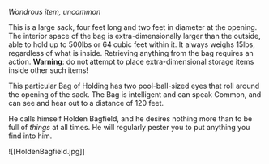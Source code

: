 *Wondrous item, uncommon*

This is a large sack, four feet long and two feet in diameter at the opening. The interior space of the bag is extra-dimensionally larger than the outside, able to hold up to 500lbs or 64 cubic feet within it. It always weighs 15lbs, regardless of what is inside. Retrieving anything from the bag requires an action. **Warning**: do not attempt to place extra-dimensional storage items inside other such items!

This particular Bag of Holding has two pool-ball-sized eyes that roll around the opening of the sack. The Bag is intelligent and can speak Common, and can see and hear out to a distance of 120 feet.

He calls himself Holden Bagfield, and he desires nothing more than to be full of _things_ at all times. He will regularly pester you to put anything you find into him.

![[HoldenBagfield.jpg]]